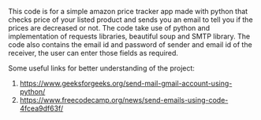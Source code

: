 This code is for a simple amazon price tracker app made with python that checks price of your listed product and sends you an email to tell you if the prices are decreased or not.
The code take use of python and implementation of requests libraries, beautiful soup and SMTP library. 
The code also contains the email id and password of sender and email id of the receiver, the user can enter those fields as required.

Some useful links for better understanding of the project:
1. https://www.geeksforgeeks.org/send-mail-gmail-account-using-python/
2. https://www.freecodecamp.org/news/send-emails-using-code-4fcea9df63f/
